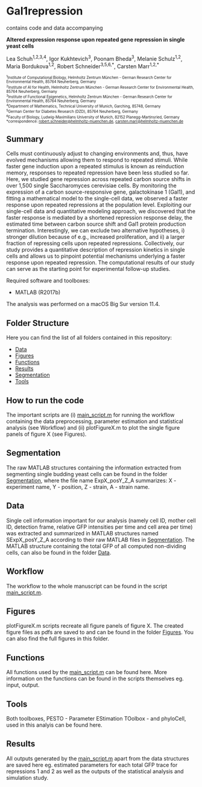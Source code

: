 # Gal1repression

contains code and data accompanying 

__Altered expression response upon repeated gene repression in single yeast cells__

Lea Schuh<sup>1,2,3,4</sup>, Igor Kukhtevich<sup>3</sup>, Poonam Bheda<sup>3</sup>, Melanie Schulz<sup>1,2</sup>, Maria Bordukova<sup>1,2</sup>, Robert Schneider<sup>3,5,6,\*</sup>, Carsten Marr<sup>1,2,\*</sup>

<sub><sup>
<sup>1</sup>Institute of Computational Biology, Helmholtz Zentrum München - German Research Center for Environmental Health, 85764 Neuherberg, Germany <br>
<sup>2</sup>Institute of AI for Health, Helmholtz Zentrum München - German Research Center for Environmental Health, 85764 Neuherberg, Germany <br>
<sup>3</sup>Institute of Functional Epigenetics, Helmholtz Zentrum München - German Research Center for Environmental Health, 85764 Neuherberg, Germany <br>
<sup>4</sup>Department of Mathematics, Technical University of Munich, Garching, 85748, Germany <br>
<sup>5</sup>German Center for Diabetes Research (DZD), 85764 Neuherberg, Germany <br>
<sup>6</sup>Faculty of Biology, Ludwig-Maximilians University of Munich, 82152 Planegg-Martinsried, Germany <br>
*correspondence: robert.schneider@helmholtz-muenchen.de, carsten.marr@helmholtz-muenchen.de <br>
</sup></sub>

## Summary

Cells must continuously adjust to changing environments and, thus, have evolved mechanisms allowing them to respond to repeated stimuli. While faster gene induction upon a repeated stimulus is known as reinduction memory, responses to repeated repression have been less studied so far.
Here, we studied gene repression across repeated carbon source shifts in over 1,500 single Saccharomyces cerevisiae cells. By monitoring the expression of a carbon source-responsive gene, galactokinase 1 (Gal1), and fitting a mathematical model to the single-cell data, we observed a faster response upon repeated repressions at the population level. Exploiting our single-cell data and quantitative modeling approach, we discovered that the faster response is mediated by a shortened repression response delay, the estimated time between carbon source shift and Gal1 protein production termination. Interestingly, we can exclude two alternative hypotheses, i) stronger dilution because of e.g., increased proliferation, and ii) a larger fraction of repressing cells upon repeated repressions.
Collectively, our study provides a quantitative description of repression kinetics in single cells and allows us to pinpoint potential mechanisms underlying a faster response upon repeated repression. The computational results of our study can serve as the starting point for experimental follow-up studies. <br>

Required software and toolboxes:

- MATLAB (R2017b)

The analysis was performed on a macOS Big Sur version 11.4. <br>

## Folder Structure

Here you can find the list of all folders contained in this repository:

- [Data](Data)
- [Figures](Figures)
- [Functions](Functions)
- [Results](Results)
- [Segmentation](Segmentation)
- [Tools](Tools)

## How to run the code

The important scripts are (i) [main_script.m](main_script.m) for running the workflow containing the data preprocessing, parameter estimation and statistical analysis (see Workflow) and (ii) plotFigureX.m to plot the single figure panels of figure X (see Figures).

## Segmentation

The raw MATLAB structures containing the information extracted from segmenting single budding yeast cells can be found in the folder [Segmentation](Segmentation), where the file name ExpX_posY_Z_A summarizes: X - experiment name, Y - position, Z - strain, A - strain name. 

## Data

Single cell information important for our analysis (namely cell ID, mother cell ID, detection frame, relative GFP intensities per time and cell area per time) was extracted and summarized in MATLAB structures named SExpX_posY_Z_A according to their raw MATLAB files in [Segmentation](Segmentation). The MATLAB structure containing the total GFP of all computed non-dividing cells, can also be found in the folder [Data](Data). 

## Workflow

The workflow to the whole manuscript can be found in the script [main_script.m](main_script.m).

## Figures
plotFigureX.m scripts recreate all figure panels of figure X. The created figure files as pdfs are saved to and can be found in the folder [Figures](Figures). You can also find the full figures in this folder. 

## Functions
All functions used by the [main_script.m](main_script.m) can be found here. More information on the functions can be found in the scripts themselves eg. input, output. 

## Tools
Both toolboxes, PESTO - Parameter EStimation TOolbox - and phyloCell, used in this analyis can be found here. 

## Results 
All outputs generated by the [main_script.m](main_script.m) apart from the data structures are saved here eg. estimated parameters for each total GFP trace for repressions 1 and 2 as well as the outputs of the statistical analysis and simulation study.



